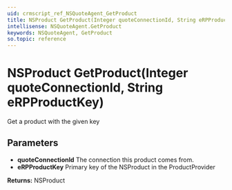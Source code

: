 ```yaml
---
uid: crmscript_ref_NSQuoteAgent_GetProduct
title: NSProduct GetProduct(Integer quoteConnectionId, String eRPProductKey)
intellisense: NSQuoteAgent.GetProduct
keywords: NSQuoteAgent, GetProduct
so.topic: reference
---
```


# NSProduct GetProduct(Integer quoteConnectionId, String eRPProductKey)

Get a product with the given key

## Parameters

* **quoteConnectionId** The connection this product comes from.
* **eRPProductKey** Primary key of the NSProduct in the ProductProvider

**Returns:** NSProduct
